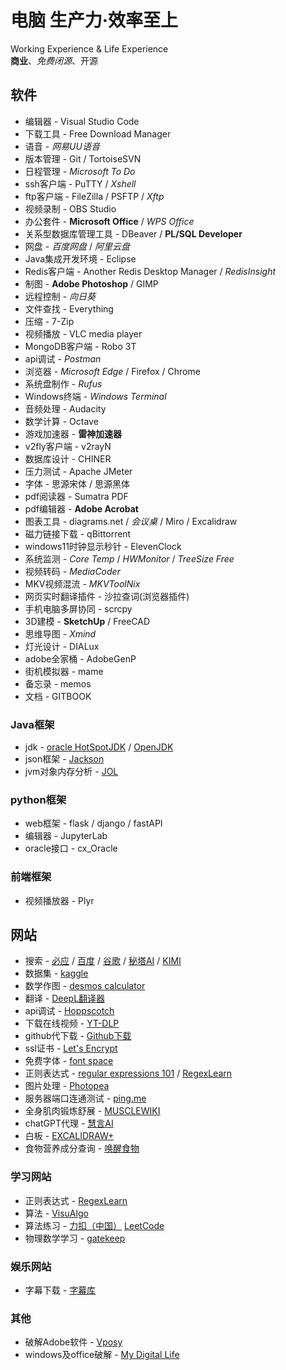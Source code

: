 # 电脑 生产力·效率至上

Working Experience &amp; Life Experience \
**商业**、*免费闭源*、开源

## 软件

* 编辑器 - Visual Studio Code
* 下载工具 - Free Download Manager
* 语音 - *网易UU语音*
* 版本管理 - Git / TortoiseSVN
* 日程管理 - *Microsoft To Do*
* ssh客户端 - PuTTY / *Xshell*
* ftp客户端 - FileZilla / PSFTP / *Xftp*
* 视频录制 - OBS Studio
* 办公套件 - **Microsoft Office** / *WPS Office*
* 关系型数据库管理工具 - DBeaver / **PL/SQL Developer**
* 网盘 - *百度网盘* / *阿里云盘*
* Java集成开发环境 - Eclipse
* Redis客户端 - Another Redis Desktop Manager / *RedisInsight*
* 制图 - **Adobe Photoshop** / GIMP
* 远程控制 - *向日葵*
* 文件查找 - Everything
* 压缩 - 7-Zip
* 视频播放 - VLC media player
* MongoDB客户端 - Robo 3T
* api调试 - *Postman*
* 浏览器 - *Microsoft Edge* / Firefox / Chrome
* 系统盘制作 - *Rufus*
* Windows终端 - *Windows Terminal*
* 音频处理 - Audacity
* 数学计算 - Octave
* 游戏加速器 - **雷神加速器**
* v2fly客户端 - v2rayN
* 数据库设计 - CHINER
* 压力测试 - Apache JMeter
* 字体 - 思源宋体 / 思源黑体
* pdf阅读器 - Sumatra PDF
* pdf编辑器 - **Adobe Acrobat**
* 图表工具 - diagrams.net / *会议桌* / Miro / Excalidraw
* 磁力链接下载 - qBittorrent
* windows11时钟显示秒针 - ElevenClock
* 系统监测 - *Core Temp* / *HWMonitor* / *TreeSize Free*
* 视频转码 - *MediaCoder*
* MKV视频混流 - *MKVToolNix*
* 网页实时翻译插件 - 沙拉查词(浏览器插件)
* 手机电脑多屏协同 - scrcpy
* 3D建模 - **SketchUp** / FreeCAD
* 思维导图 - *Xmind*
* 灯光设计 - DIALux
* adobe全家桶 - AdobeGenP
* 街机模拟器 - mame
* 备忘录 - memos
* 文档 - GITBOOK

### Java框架

* jdk - [oracle HotSpotJDK](https://www.oracle.com/java/technologies/downloads/) / [OpenJDK](https://openjdk.org/projects/jdk/)
* json框架 - [Jackson](https://github.com/FasterXML/jackson)
* jvm对象内存分析 - [JOL](https://github.com/openjdk/jol)

### python框架

* web框架 - flask / django / fastAPI
* 编辑器 - JupyterLab
* oracle接口 - cx_Oracle

### 前端框架

* 视频播放器 - Plyr

## 网站

* 搜索 - [必应](https://cn.bing.com/) / [百度](https://www.baidu.com/) / [谷歌](https://www.google.com/) / [秘塔AI](https://metaso.cn/) / [KIMI](https://kimi.moonshot.cn/)
* 数据集 - [kaggle](https://www.kaggle.com/)
* 数学作图 - [desmos calculator](https://www.desmos.com/calculator?lang=zh-CN)
* 翻译 - [DeepL翻译器](https://www.deepl.com/translator)
* api调试 - [Hoppscotch](https://hoppscotch.io/cn)
* 下载在线视频 - [YT-DLP](https://github.com/yt-dlp/yt-dlp)
* github代下载 - [Github下载](https://d.serctl.com/)
* ssl证书 - [Let's Encrypt](https://letsencrypt.org/)
* 免费字体 - [font space](https://www.fontspace.com/)
* 正则表达式 - [regular expressions 101](https://regex101.com/) / [RegexLearn](https://regexlearn.com/)
* 图片处理 - [Photopea](https://www.photopea.com/)
* 服务器端口连通测试 - [ping.me](https://ping.pe/)
* 全身肌肉锻炼舒展 - [MUSCLEWIKI](https://musclewiki.com/)
* chatGPT代理 - [慧言AI](https://huiyan-ai.com/)
* 白板 - [EXCALIDRAW+](https://excalidraw.com/)
* 食物营养成分查询 - [唤醒食物](https://www.foodwake.com/)

### 学习网站

* 正则表达式 - [RegexLearn](https://regexlearn.com/)
* 算法 - [VisuAlgo](https://visualgo.net/zh)
* 算法练习 - [力扣（中国）](https://leetcode-cn.com/) [LeetCode](https://leetcode.com/)
* 物理数学学习 - [gatekeep](https://gatekeep.ai/)

### 娱乐网站

* 字幕下载 - [字幕库](https://zimuku.org/)
### 其他

* 破解Adobe软件 - [Vposy](https://www.weibo.com/vposy)
* windows及office破解 - [My Digital Life](https://forums.mydigitallife.net/)
